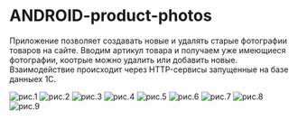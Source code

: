 # ANDROID-product-photos

Приложение позволяет создавать новые и удалять старые фотографии товаров на сайте.
Вводим артикул товара и получаем уже имеющиеся фотографии, коотрые можно удалить или добавить новые.
Взаимодействие происходит через HTTP-сервисы запущенные на базе данныех 1С.

![рис.1](img/1.jpg)
![рис.2](img/2.jpg)
![рис.3](img/3.jpg)
![рис.4](img/4.jpg)
![рис.5](img/5.jpg)
![рис.6](img/6.jpg)
![рис.7](img/7.jpg)
![рис.8](img/8.jpg)
![рис.9](img/9.jpg)



